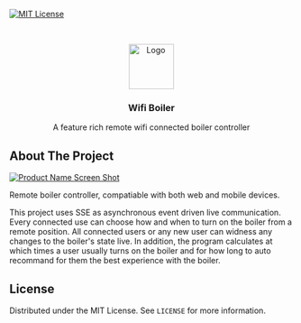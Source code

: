 [![MIT License][license-shield]][license-url]



<!-- PROJECT LOGO -->
<br />
<p align="center">
  <a href="https://github.com/othneildrew/Best-README-Template">
    <img src="https://www.flaticon.com/svg/static/icons/svg/2209/2209695.svg" alt="Logo" width="80" height="80">
  </a>

  <h3 align="center">Wifi Boiler</h3>

  <p align="center">
    A feature rich remote wifi connected boiler controller
  </p>
</p>


<!-- ABOUT THE PROJECT -->
## About The Project

[![Product Name Screen Shot][product-screenshot]](https://github.com/SharonFabin/wifi_boiler)

Remote boiler controller, compatiable with both web and mobile devices.

This project uses SSE as asynchronous event driven live communication. Every connected use can choose how and when to turn on the
boiler from a remote position. All connected users or any new user can widness any changes to the boiler's state live. In addition, the program calculates at which times a user usually turns on the boiler and for how long to auto recommand for them the best experience with the boiler.

<!-- LICENSE -->
## License

Distributed under the MIT License. See `LICENSE` for more information.

[license-shield]: https://img.shields.io/github/license/othneildrew/Best-README-Template.svg?style=for-the-badge
[license-url]: https://github.com/SharonFabin/wifi_boiler/blob/master/LICENSE
[product-screenshot]: https://miro.medium.com/max/880/1*h1Nc87N0NlMq6JRb2ct_1g.gif